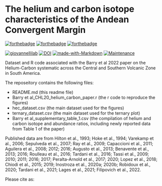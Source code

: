 # The helium and carbon isotope characteristics of the Andean Convergent Margin

[![forthebadge](https://forthebadge.com/images/badges/cc-by-nd.svg)](https://forthebadge.com)
[![forthebadge](https://forthebadge.com/images/badges/powered-by-coffee.svg)](https://forthebadge.com)
[![forthebadge](https://forthebadge.com/images/badges/built-with-science.svg)](https://forthebadge.com)


[![giovannellilab](https://img.shields.io/badge/BY-Giovannelli_Lab-blue)](http://dgiovannelli.github.io)
[![DOI](https://zenodo.org/badge/DOI/10.5281/zenodo.6360624.svg)](https://doi.org/10.5281/zenodo.6360624)
[![made-with-Markdown](https://img.shields.io/badge/Coded%20in-R-red.svg)](https://www.r-project.org/)
[![Maintenance](https://img.shields.io/badge/Maintained%3F-yes-green.svg)](https://GitHub.com/Naereen/StrapDown.js/graphs/commit-activity)


Dataset and R code associated with the Barry et al 2022 paper on the Helium-Carbon systematic across the Central and Southern Volcanic Zone in South America.

The reposeitory contains the following files:

- README.md (this readme file)
- Barry et al_CHL20_helium_carbon_paper.r (the r code to reproduce the figures)
- hec_dataset.csv (the main dataset used for the figures)
- ternary_dataset.csv (the main dataset used for the ternary plot)
- Barry et al_supplementary_table_1.csv (the compilation of helium and carbon isotope and abundance ratios, including newly reported data from Table 1 of the paper)

Published data are from Hilton et al., 1993; Hoke et al., 1994; Varekamp et al., 2006; Sepulveda et al., 2007; Ray et al., 2009; Capaccioni et al., 2011; Aguilera et al., 2008; 2012; 2016; Augusto et al., 2013; Benavente et al., 2013; 2016; Roulleau et al., 2016; Tardani et al., 2016; Tassi et al., 2009; 2010; 2011; 2016; 2017; Peralta-Arnold et al., 2017; 2020; Lopez et al., 2018; Chiodi et al., 2015; 2019; Inostroza et al., 2020a; 2020b; Robidoux et al., 2020; Tardani et al., 2021; Lages et al., 2021; Filipovich et al., 2022.

Please cite as:

